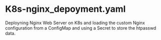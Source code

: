 # K8s-nginx_depoyment.yaml
Deployning Nginx Web Server on K8s and loading the custom Nginx configuration from a ConfigMap  and using a Secret to store the htpasswd data.
